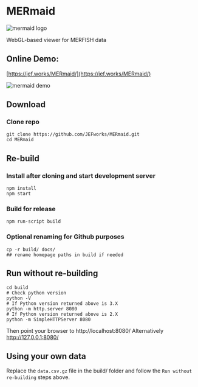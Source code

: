# MERmaid

![mermaid logo](mermaid_logo.svg)

WebGL-based viewer for MERFISH data

## Online Demo: 
[https://jef.works/MERmaid/](https://jef.works/MERmaid/)

![mermaid demo](mermaid_demo.gif)

## Download

### Clone repo
```
git clone https://github.com/JEFworks/MERmaid.git
cd MERmaid
```

## Re-build

### Install after cloning and start development server
```
npm install
npm start
```

### Build for release
```
npm run-script build
```

### Optional renaming for Github purposes
```
cp -r build/ docs/
## rename homepage paths in build if needed
```

## Run without re-building
```
cd build
# Check python version
python -V
# If Python version returned above is 3.X
python -m http.server 8080
# If Python version returned above is 2.X
python -m SimpleHTTPServer 8080
```

Then point your browser to http://localhost:8080/
Alternatively http://127.0.0.1:8080/

## Using your own data

Replace the `data.csv.gz` file in the build/ folder and follow the `Run without re-building` steps above. 